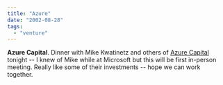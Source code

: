 ```yaml
---
title: "Azure"
date: "2002-08-28"
tags: 
  - "venture"
---
```


**Azure Capital**. Dinner with Mike Kwatinetz and others of [Azure Capital](http://www.azurecap.com/azure.html) tonight -- I knew of Mike while at Microsoft but this will be first in-person meeting. Really like some of their investments -- hope we can work together.

